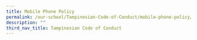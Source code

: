 ```yaml
---
title: Mobile Phone Policy
permalink: /our-school/Tampinesian-Code-of-Conduct/mobile-phone-policy/
description: ""
third_nav_title: Tampinesian Code of Conduct
---
```

